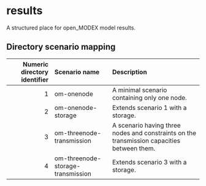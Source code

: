 # results

A structured place for open_MODEX model results.

## Directory scenario mapping

| Numeric directory identifier  | Scenario name | Description
| --: | :-- | :--- |
| 1 | om-onenode                        | A minimal scenario containing only one node. |
| 2 | om-onenode-storage                | Extends scenario 1 with a storage. |
| 3 | om-threenode-transmission         | A scenario having three nodes and constraints on the transmission capacities between them. |
| 4 | om-threenode-storage-transmission | Extends scenario 3 with a storage. |
